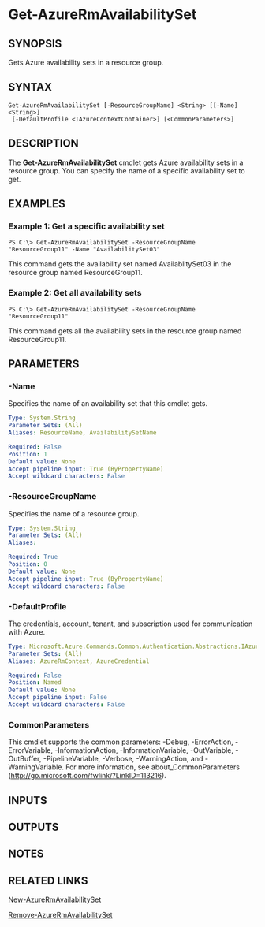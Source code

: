 ﻿---
external help file: Microsoft.Azure.Commands.Compute.dll-Help.xml
Module Name: AzureRM.Compute
ms.assetid: 45D55DC9-0027-4EB9-B2F7-9ABF6685E6B5
online version:
schema: 2.0.0
content_git_url: https://github.com/Azure/azure-powershell/blob/preview/src/ResourceManager/Compute/Stack/Commands.Compute/help/Get-AzureRmAvailabilitySet.md
original_content_git_url: https://github.com/Azure/azure-powershell/blob/preview/src/ResourceManager/Compute/Stack/Commands.Compute/help/Get-AzureRmAvailabilitySet.md
---

# Get-AzureRmAvailabilitySet

## SYNOPSIS
Gets Azure availability sets in a resource group.

## SYNTAX

```
Get-AzureRmAvailabilitySet [-ResourceGroupName] <String> [[-Name] <String>]
 [-DefaultProfile <IAzureContextContainer>] [<CommonParameters>]
```

## DESCRIPTION
The **Get-AzureRmAvailabilitySet** cmdlet gets Azure availability sets in a resource group.
You can specify the name of a specific availability set to get.

## EXAMPLES

### Example 1: Get a specific availability set
```
PS C:\> Get-AzureRmAvailabilitySet -ResourceGroupName "ResourceGroup11" -Name "AvailabilitySet03"
```

This command gets the availability set named AvailablitySet03 in the resource group named ResourceGroup11.

### Example 2: Get all availability sets
```
PS C:\> Get-AzureRmAvailabilitySet -ResourceGroupName "ResourceGroup11"
```

This command gets all the availability sets in the resource group named ResourceGroup11.

## PARAMETERS

### -Name
Specifies the name of an availability set that this cmdlet gets.

```yaml
Type: System.String
Parameter Sets: (All)
Aliases: ResourceName, AvailabilitySetName

Required: False
Position: 1
Default value: None
Accept pipeline input: True (ByPropertyName)
Accept wildcard characters: False
```

### -ResourceGroupName
Specifies the name of a resource group.

```yaml
Type: System.String
Parameter Sets: (All)
Aliases:

Required: True
Position: 0
Default value: None
Accept pipeline input: True (ByPropertyName)
Accept wildcard characters: False
```

### -DefaultProfile
The credentials, account, tenant, and subscription used for communication with Azure.

```yaml
Type: Microsoft.Azure.Commands.Common.Authentication.Abstractions.IAzureContextContainer
Parameter Sets: (All)
Aliases: AzureRmContext, AzureCredential

Required: False
Position: Named
Default value: None
Accept pipeline input: False
Accept wildcard characters: False
```

### CommonParameters
This cmdlet supports the common parameters: -Debug, -ErrorAction, -ErrorVariable, -InformationAction, -InformationVariable, -OutVariable, -OutBuffer, -PipelineVariable, -Verbose, -WarningAction, and -WarningVariable. For more information, see about_CommonParameters (http://go.microsoft.com/fwlink/?LinkID=113216).

## INPUTS

## OUTPUTS

## NOTES

## RELATED LINKS

[New-AzureRmAvailabilitySet](./New-AzureRmAvailabilitySet.md)

[Remove-AzureRmAvailabilitySet](./Remove-AzureRmAvailabilitySet.md)


